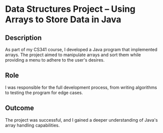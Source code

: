 # Data Structures Project – Using Arrays to Store Data in Java

## Description
As part of my CS341 course, I developed a Java program that implemented arrays. The project aimed to manipulate arrays and sort them while providing a menu to adhere to the user's desires.

## Role
I was responsible for the full development process, from writing algorithms to testing the program for edge cases.

## Outcome
The project was successful, and I gained a deeper understanding of Java's array handling capabilities.

